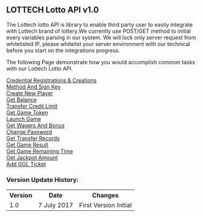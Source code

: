 ## **LOTTECH Lotto API v1.0**

The Lottech lotto API is library to enable third party user to easily integrate with Lottech brand of lottery.We currently use POST/GET method to initial every variables parsing in our system. We will lock only server request from whitelisted IP, please whitelist your server environment with our technical before you start on the integrations progress.

The following Page demonstrate how you would accomplish common tasks with our Lottech Lotto API.

[Credential Registrations & Creations](https://github.com/animatorx999/lottoAPI/wiki/1.-Credential-Registrations--&-Creations) <br>
[Method And Sign Key](https://github.com/animatorx999/lottoAPI/wiki/2.-Method-And-Sign-Key) <br>
[Create New Player](https://github.com/animatorx999/lottoAPI/wiki/3.-Create-New-Player) <br>
[Get Balance](https://github.com/animatorx999/lottoAPI/wiki/4.-Get-Balance) <br>
[Transfer Credit Limit](https://github.com/animatorx999/lottoAPI/wiki/5.-Transfer-Credit-Limit) <br>
[Get Game Token](https://github.com/animatorx999/lottoAPI/wiki/6.-Get-Game-Token) <br>
[Launch Game](https://github.com/animatorx999/lottoAPI/wiki/7.-Launch-Game) <br>
[Get Wagers And Bonus](https://github.com/animatorx999/lottoAPI/wiki/8.-Get-Wagers-And-Bonus) <br>
[Change Password](https://github.com/animatorx999/lottoAPI/wiki/9.-Change-Password) <br>
[Get Transfer Records](https://github.com/animatorx999/lottoAPI/wiki/10.-Get-Transfer-Records) <br>
[Get Game Result](https://github.com/animatorx999/lottoAPI/wiki/11.-Get-Game-Result) <br>
[Get Game Remaining Time](https://github.com/animatorx999/lottoAPI/wiki/12.-Get-Game-Remaining-Time) <br>
[Get Jackpot Amount](https://github.com/animatorx999/lottoAPI/wiki/13.-Get-Jackpot-Amount) <br>
[Add GGL Ticket](https://github.com/animatorx999/lottoAPI/wiki/14.-ADD-GGL-Ticket) <br>
### Version Update History:
<table>
<tr><th>Version</th><th>Date</th><th>Changes</th></tr>
<tr><td>1.0</td><td>7 July 2017</td><td>First Version Initial</td></tr>
</table>
